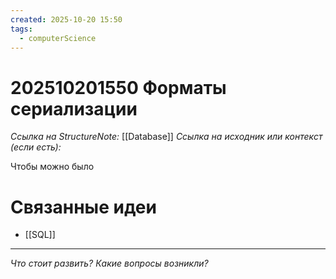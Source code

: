 ```yaml
---
created: 2025-10-20 15:50
tags:
  - computerScience
---
```

# 202510201550 Форматы сериализации

*Ссылка на StructureNote:* [[Database]]
*Ссылка на исходник или контекст (если есть):* 

Чтобы можно было

# Связанные идеи

- [[SQL]]
---

*Что стоит развить? Какие вопросы возникли?*
